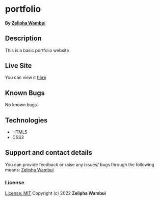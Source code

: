 # portfolio

#### By [Zelipha Wambui](https://github.com/Zelipha)

## Description

This is a basic portfolio website

## Live Site

You can view it [here](https://zelipha.github.io/portfolio-landing_page)

## Known Bugs

No known bugs.

## Technologies

- HTML5
- CSS3

## Support and contact details

You can provide feedback or raise any issues/ bugs through the following means:
[Zelipha Wambui](zeliphawambui756@gmail.com)

### License

[License: MIT](https://github.com/Zelipha/portfolio-landing_page/blob/main/LICENSE)
Copyright (c) 2022 **Zelipha Wambui**
